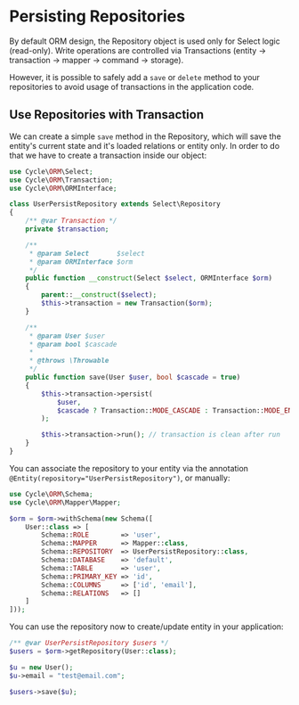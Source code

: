 # Persisting Repositories
By default ORM design, the Repository object is used only for Select logic (read-only). Write operations are controlled via Transactions
(entity -> transaction -> mapper -> command -> storage).

However, it is possible to safely add a `save` or `delete` method to your repositories to avoid usage of transactions in the application code.

## Use Repositories with Transaction
We can create a simple `save` method in the Repository, which will save the entity's current state and it's loaded relations or entity only.
In order to do that we have to create a transaction inside our object:

```php
use Cycle\ORM\Select;
use Cycle\ORM\Transaction;
use Cycle\ORM\ORMInterface;

class UserPersistRepository extends Select\Repository
{
    /** @var Transaction */
    private $transaction;

    /**
     * @param Select       $select
     * @param ORMInterface $orm
     */
    public function __construct(Select $select, ORMInterface $orm)
    {
        parent::__construct($select);
        $this->transaction = new Transaction($orm);
    }

    /**
     * @param User $user
     * @param bool $cascade
     *
     * @throws \Throwable
     */
    public function save(User $user, bool $cascade = true)
    {
        $this->transaction->persist(
            $user,
            $cascade ? Transaction::MODE_CASCADE : Transaction::MODE_ENTITY_ONLY
        );

        $this->transaction->run(); // transaction is clean after run
    }
}
```

You can associate the repository to your entity via the annotation `@Entity(repository="UserPersistRepository")`, or manually:

```php
use Cycle\ORM\Schema;
use Cycle\ORM\Mapper\Mapper;

$orm = $orm->withSchema(new Schema([
    User::class => [
        Schema::ROLE        => 'user',
        Schema::MAPPER      => Mapper::class,
        Schema::REPOSITORY  => UserPersistRepository::class,
        Schema::DATABASE    => 'default',
        Schema::TABLE       => 'user',
        Schema::PRIMARY_KEY => 'id',
        Schema::COLUMNS     => ['id', 'email'],
        Schema::RELATIONS   => []
    ]
]));
```

You can use the repository now to create/update entity in your application:

```php
/** @var UserPersistRepository $users */
$users = $orm->getRepository(User::class);

$u = new User();
$u->email = "test@email.com";

$users->save($u);
```
